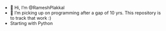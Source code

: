 - 👋 Hi, I’m @RameshPlakkal
- 👀 I’m picking up on programming after a gap of 10 yrs. This repository is to track that work :)
- Starting with Python

<!---
RameshPlakkal/RameshPlakkal is a ✨ special ✨ repository because its `README.md` (this file) appears on your GitHub profile.
You can click the Preview link to take a look at your changes.
--->
